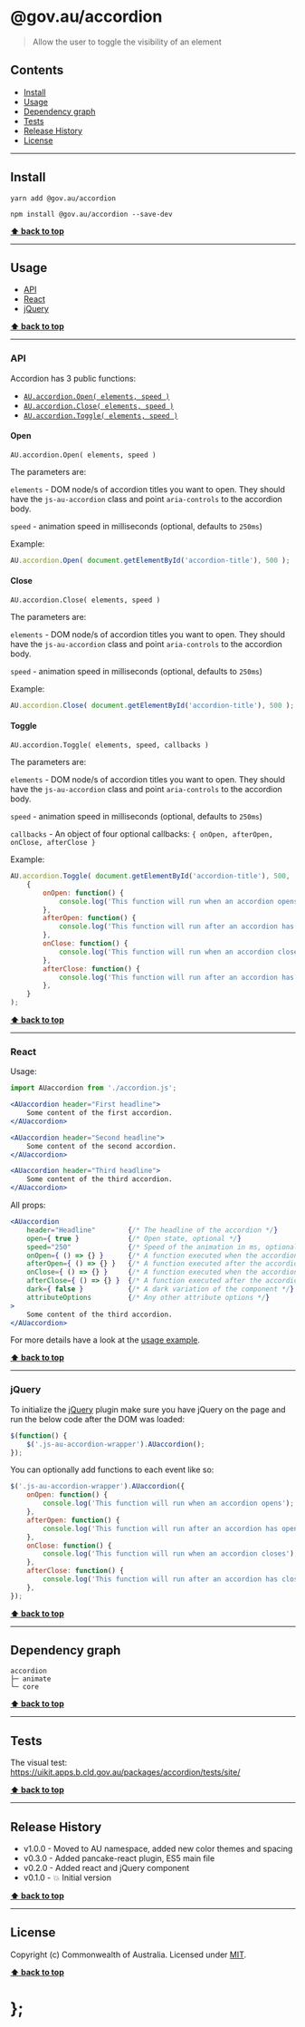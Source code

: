 @gov.au/accordion
============

> Allow the user to toggle the visibility of an element


## Contents

* [Install](#install)
* [Usage](#usage)
* [Dependency graph](#dependency-graph)
* [Tests](#tests)
* [Release History](#release-history)
* [License](#license)


----------------------------------------------------------------------------------------------------------------------------------------------------------------


## Install


```shell
yarn add @gov.au/accordion
```

```shell
npm install @gov.au/accordion --save-dev
```


**[⬆ back to top](#contents)**


----------------------------------------------------------------------------------------------------------------------------------------------------------------


## Usage


* [API](#api)
* [React](#react)
* [jQuery](#jquery)


**[⬆ back to top](#contents)**


----------------------------------------------------------------------------------------------------------------------------------------------------------------

### API


Accordion has 3 public functions:

- [`AU.accordion.Open( elements, speed )`](#open)
- [`AU.accordion.Close( elements, speed )`](#close)
- [`AU.accordion.Toggle( elements, speed )`](#toggle)


#### Open

`AU.accordion.Open( elements, speed )`

The parameters are:

`elements` - DOM node/s of accordion titles you want to open. They should have the `js-au-accordion` class and point `aria-controls` to the accordion body.

`speed` - animation speed in milliseconds (optional, defaults to `250ms`)

Example:

```js
AU.accordion.Open( document.getElementById('accordion-title'), 500 );
```


#### Close

`AU.accordion.Close( elements, speed )`

The parameters are:

`elements` - DOM node/s of accordion titles you want to open. They should have the `js-au-accordion` class and point `aria-controls` to the accordion body.

`speed` - animation speed in milliseconds (optional, defaults to `250ms`)

Example:

```js
AU.accordion.Close( document.getElementById('accordion-title'), 500 );
```


#### Toggle

`AU.accordion.Toggle( elements, speed, callbacks )`

The parameters are:

`elements` - DOM node/s of accordion titles you want to open. They should have the `js-au-accordion` class and point `aria-controls` to the accordion body.

`speed` - animation speed in milliseconds (optional, defaults to `250ms`)

`callbacks` - An object of four optional callbacks: `{ onOpen, afterOpen, onClose, afterClose }`

Example:

```js
AU.accordion.Toggle( document.getElementById('accordion-title'), 500,
	{
		onOpen: function() {
			console.log('This function will run when an accordion opens');
		},
		afterOpen: function() {
			console.log('This function will run after an accordion has opened');
		},
		onClose: function() {
			console.log('This function will run when an accordion closes');
		},
		afterClose: function() {
			console.log('This function will run after an accordion has closed');
		},
	}
);
```


**[⬆ back to top](#contents)**


----------------------------------------------------------------------------------------------------------------------------------------------------------------


### React

Usage:

```jsx
import AUaccordion from './accordion.js';

<AUaccordion header="First headline">
	Some content of the first accordion.
</AUaccordion>

<AUaccordion header="Second headline">
	Some content of the second accordion.
</AUaccordion>

<AUaccordion header="Third headline">
	Some content of the third accordion.
</AUaccordion>
```

All props:

```jsx
<AUaccordion
	header="Headline"        {/* The headline of the accordion */}
	open={ true }            {/* Open state, optional */}
	speed="250"              {/* Speed of the animation in ms, optional */}
	onOpen={ () => {} }      {/* A function executed when the accordion opens, optional */}
	afterOpen={ () => {} }   {/* A function executed after the accordion opened, optional */}
	onClose={ () => {} }     {/* A function executed when the accordion closes, optional */}
	afterClose={ () => {} }  {/* A function executed after the accordion opened, optional */}
	dark={ false }           {/* A dark variation of the component */}
	attributeOptions         {/* Any other attribute options */}
>
	Some content of the third accordion.
</AUaccordion>
```

For more details have a look at the [usage example](https://github.com/govau/uikit/tree/master/packages/accordion/tests/react/index.js).


**[⬆ back to top](#contents)**


----------------------------------------------------------------------------------------------------------------------------------------------------------------


### jQuery

To initialize the [jQuery](https://jquery.com/) plugin make sure you have jQuery on the page and run the below code after the DOM was loaded:

```js
$(function() {
	$('.js-au-accordion-wrapper').AUaccordion();
});
```

You can optionally add functions to each event like so:

```js
$('.js-au-accordion-wrapper').AUaccordion({
	onOpen: function() {
		console.log('This function will run when an accordion opens');
	},
	afterOpen: function() {
		console.log('This function will run after an accordion has opened');
	},
	onClose: function() {
		console.log('This function will run when an accordion closes');
	},
	afterClose: function() {
		console.log('This function will run after an accordion has closed');
	},
});
```


**[⬆ back to top](#contents)**


----------------------------------------------------------------------------------------------------------------------------------------------------------------


## Dependency graph

```shell
accordion
├─ animate
└─ core
```


**[⬆ back to top](#contents)**


----------------------------------------------------------------------------------------------------------------------------------------------------------------


## Tests

The visual test: https://uikit.apps.b.cld.gov.au/packages/accordion/tests/site/


**[⬆ back to top](#contents)**


----------------------------------------------------------------------------------------------------------------------------------------------------------------


## Release History

* v1.0.0 - Moved to AU namespace, added new color themes and spacing
* v0.3.0 - Added pancake-react plugin, ES5 main file
* v0.2.0 - Added react and jQuery component
* v0.1.0 - 💥 Initial version


**[⬆ back to top](#contents)**


----------------------------------------------------------------------------------------------------------------------------------------------------------------


## License

Copyright (c) Commonwealth of Australia.
Licensed under [MIT](https://raw.githubusercontent.com/govau/uikit/packages/core/master/LICENSE).


**[⬆ back to top](#contents)**

# };

